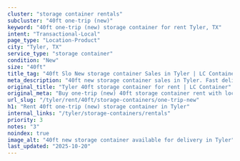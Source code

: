 ```yaml
---
cluster: "storage container rentals"
subcluster: "40ft one-trip (new)"
keyword: "40ft one-trip (new) storage container for rent Tyler, TX"
intent: "Transactional-Local"
page_type: "Location-Product"
city: "Tyler, TX"
service_type: "storage container"
condition: "New"
size: "40ft"
title_tag: "40ft Slo New storage container Sales in Tyler | LC Container"
meta_description: "40ft new storage container sales in Tyler. Fast delivery, competitive pricing. Serving storage containers area. Quote ID: N2R. Call (214) 524-4168 for your free quote today."
original_title: "Tyler 40ft storage container for rent | LC Container"
original_meta: "Buy one-trip (new) 40ft storage container rent with local delivery in Tyler, TX. LC Container — local Since 2003. Request a fast quote today."
url_slug: "/tyler/rent/40ft/storage-containers/one-trip-new"
h1: "Rent 40ft one-trip (new) storage container in Tyler"
internal_links: "/tyler/storage-containers/rentals"
priority: 3
notes: "3"
noindex: true
image_alt: "40ft new storage container available for delivery in Tyler"
last_updated: "2025-10-20"
---
```


<!-- TODO: Add unique city/inventory copy, images, and internal links here. -->
